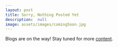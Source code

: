 ```yaml
---
layout: post
title: Sorry, Nothing Posted Yet
description:  null
image: assets/images/comingSoon.jpg
---
```


Blogs are on the way! Stay tuned for more [content](alizasamad.github.io/BLOG#1.md). 
